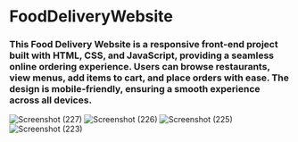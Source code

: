 # FoodDeliveryWebsite
<h3>This Food Delivery Website is a responsive front-end project built with HTML, CSS, and JavaScript, providing a seamless online ordering experience. Users can browse restaurants, view menus, add items to cart, and place orders with ease. The design is mobile-friendly, ensuring a smooth experience across all devices.</h3>

![Screenshot (227)](https://github.com/user-attachments/assets/8d4fa661-f87e-474a-bfb4-a801b0e45118)
![Screenshot (226)](https://github.com/user-attachments/assets/4fe1de23-3771-4045-93a4-ad0005d2b31e)
![Screenshot (225)](https://github.com/user-attachments/assets/eee6a3a2-518c-4b1a-9d1d-ec5ef2f710d9)
![Screenshot (223)](https://github.com/user-attachments/assets/96a12a96-878f-439c-85a0-0a2b18f7b950)
